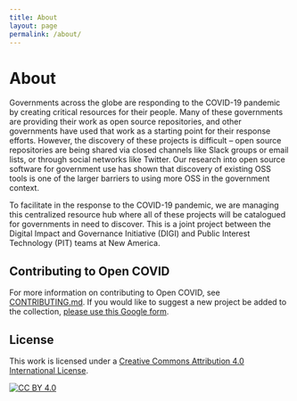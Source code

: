 ```yaml
---
title: About
layout: page
permalink: /about/
---
```


# About

Governments across the globe are responding to the COVID-19 pandemic by creating critical resources for their people. Many of these governments are providing their work as open source repositories, and other governments have used that work as a starting point for their response efforts. However, the discovery of these projects is difficult – open source repositories are being shared via closed channels like Slack groups or email lists, or through social networks like Twitter. Our research into open source software for government use has shown that discovery of existing OSS tools is one of the larger barriers to using more OSS in the government context.

To facilitate in the response to the COVID-19 pandemic, we are managing this centralized resource hub where all of these projects will be catalogued for governments in need to discover. This is a joint project between the Digital Impact and Governance Initiative (DIGI) and Public Interest Technology (PIT) teams at New America.

## Contributing to Open COVID
For more information on contributing to Open COVID, see [CONTRIBUTING.md](https://github.com/newamericafoundation/open-covid/blob/master/CONTRIBUTING.md). If you would like to suggest a new project be added to the collection, [please use this Google form]().

## License

This work is licensed under a [Creative Commons Attribution 4.0 International
License][cc-by].

[![CC BY 4.0][cc-by-image]][cc-by]

[cc-by]: http://creativecommons.org/licenses/by/4.0/
[cc-by-image]: https://i.creativecommons.org/l/by/4.0/88x31.png
[cc-by-shield]: https://img.shields.io/badge/License-CC%20BY%204.0-lightgrey.svg